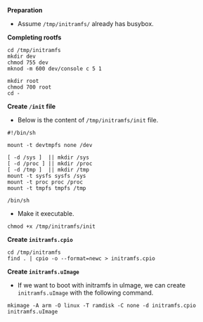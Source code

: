 **Preparation**

- Assume `/tmp/initramfs/` already has busybox.


**Completing rootfs**

```shell
cd /tmp/initramfs
mkdir dev
chmod 755 dev
mknod -m 600 dev/console c 5 1

mkdir root
chmod 700 root
cd -
```


**Create `/init` file**

- Below is the content of `/tmp/initramfs/init` file.

```
#!/bin/sh

mount -t devtmpfs none /dev

[ -d /sys ]  || mkdir /sys
[ -d /proc ] || mkdir /proc
[ -d /tmp ]  || mkdir /tmp
mount -t sysfs sysfs /sys
mount -t proc proc /proc
mount -t tmpfs tmpfs /tmp

/bin/sh
```

- Make it executable.

```shell
chmod +x /tmp/initramfs/init
```


**Create `initramfs.cpio`**

```shell
cd /tmp/initramfs
find . | cpio -o --format=newc > initramfs.cpio
```


**Create `initramfs.uImage`**

- If we want to boot with initramfs in uImage, we can create `initramfs.uImage` with the following command.

```shell
mkimage -A arm -O linux -T ramdisk -C none -d initramfs.cpio initramfs.uImage
```
